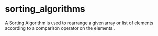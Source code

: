 # sorting_algorithms
A Sorting Algorithm is used to rearrange a given array or list of elements according to a comparison operator on the elements..
